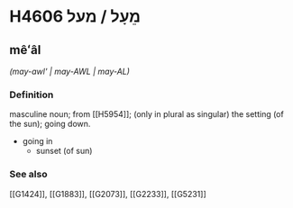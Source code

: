 # H4606 מֵעָל / מעל

## mêʻâl

_(may-awl' | may-AWL | may-AL)_

### Definition

masculine noun; from [[H5954]]; (only in plural as singular) the setting (of the sun); going down.

- going in
    - sunset (of sun)
### See also

[[G1424]], [[G1883]], [[G2073]], [[G2233]], [[G5231]]

